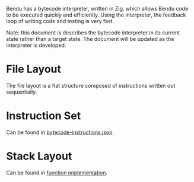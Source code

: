 Bendu has a bytecode interpreter, written in Zig, which allows Bendu code to be
executed quickly and efficiently. Using the interpreter, the feedback loop of
writing code and testing is very fast.

Note: this document is describes the bytecode interpreter in its current state
rather than a target state. The document will be updated as the interpreter is
developed.

# File Layout

The file layout is a flat structure composed of instructions written out
sequentially.

# Instruction Set

Can be found in [bytecode-instructions.json](bytecode-instructions.json).

# Stack Layout

Can be found in [function implementation](function-implementation.md).


